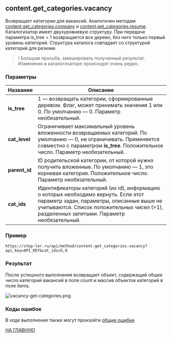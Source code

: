 ## content.get_categories.vacancy

Возвращает категории для вакансий. Аналогичен методам [content.get_categories.company](/company/get_categories.md) и [content.get_categories.resume](/resume/get_categories.md).
Каталогизатор имеет двухуровневую структуру. При передаче параметра is_tree = 1 возвращается все дерево, без него только первый уровень категорий. 
Структура каталога совпадает со структурой категорий для резюме.

> ! Большая просьба, закешировать полученный результат. Изменения в каталогизаторе происходят очень редко.

### Параметры

| Название |Описание |
|----|----|
| **is_tree** | 1 — возвращать категории, сформированные деревом. Флаг, может принимать значения 1 или 0. По умолчанию — 0. Параметр необязательный.  |
| **cat_level** | Ограничивает максимальный уровень вложенности возвращаемых категорий. По умолчанию — 0, не ограничивать. Применяется совместно с параметром **is_tree**. Положительное число. Параметр необязательный. |
| **parent_id** | ID родительской категории, от которой нужно получить вложенные. По умолчанию — 1, это корневая категория. Положительное число. Параметр необязательный. |
| **cat_ids** | Идентификаторы категорий (их id), информацию о которых необходимо вернуть. Если этот параметр задан, параметры, описанные выше не учитываются. Список положительных чисел (>1), разделенных запятыми. Параметр необязательный. |

### Пример

```
https://step-ler.ru/api/method/content.get_categories.vacancy?api_key=API_KEY&cat_ids=5,9
```

### Результат

После успешного выполнения возвращает объект, содержащий общее число категорий вакансий в поле count и массив объектов категорий в поле items.

![](https://step-ler.ru/upload/api/vacancy-get-categories.png "vacancy-get-categories.png")

### Коды ошибок

В ходе выполнения также могут произойти [общие ошибки](/docs/errors.md)

[НА ГЛАВНУЮ](/README.md)